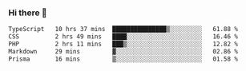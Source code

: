 ### Hi there 🌱
<!--START_SECTION:waka-->

```txt
TypeScript   10 hrs 37 mins  ███████████████▒░░░░░░░░░   61.88 %
CSS          2 hrs 49 mins   ████░░░░░░░░░░░░░░░░░░░░░   16.46 %
PHP          2 hrs 11 mins   ███▒░░░░░░░░░░░░░░░░░░░░░   12.82 %
Markdown     29 mins         ▓░░░░░░░░░░░░░░░░░░░░░░░░   02.86 %
Prisma       16 mins         ▒░░░░░░░░░░░░░░░░░░░░░░░░   01.58 %
```

<!--END_SECTION:waka-->
<!--
**Dieg0raf/Dieg0raf** is a ✨ _special_ ✨ repository because its `README.md` (this file) appears on your GitHub profile.

Here are some ideas to get you started:

- 🔭 I’m currently working on ...
- 🌱 I’m currently learning ...
- 👯 I’m looking to collaborate on ...
- 🤔 I’m looking for help with ...
- 💬 Ask me about ...
- 📫 How to reach me: ...
- 😄 Pronouns: ...
- ⚡ Fun fact: ...
-->
